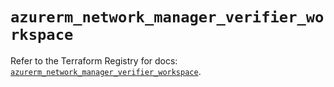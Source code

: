 # `azurerm_network_manager_verifier_workspace`

Refer to the Terraform Registry for docs: [`azurerm_network_manager_verifier_workspace`](https://registry.terraform.io/providers/hashicorp/azurerm/4.28.0/docs/resources/network_manager_verifier_workspace).
